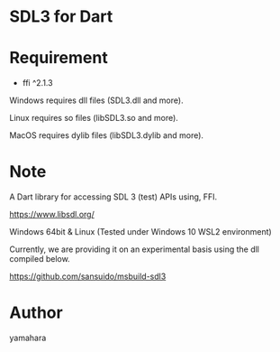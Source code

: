 SDL3 for Dart
====

# Requirement

* ffi ^2.1.3

Windows requires dll files (SDL3.dll and more).

Linux requires so files (libSDL3.so and more).

MacOS requires dylib files (libSDL3.dylib and more).


# Note

A Dart library for accessing SDL 3 (test) APIs using, FFI.

https://www.libsdl.org/

Windows 64bit & Linux (Tested under Windows 10 WSL2 environment)

Currently, we are providing it on an experimental basis using the dll compiled below.

https://github.com/sansuido/msbuild-sdl3

# Author

yamahara
